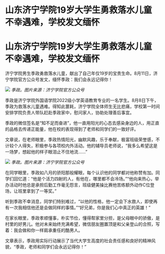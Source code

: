 # 山东济宁学院19岁大学生勇救落水儿童不幸遇难，学校发文缅怀

# 山东济宁学院19岁大学生勇救落水儿童不幸遇难，学校发文缅怀

济宁学院男生季政勇救落水儿童，献出了自己年仅19岁的宝贵生命。8月11日，济宁学院官方公众号发文，缅怀季政：我们会永远记得你！

![](https://inews.gtimg.com/newsapp_bt/0/15816382899/1000) _季政。图片来源：济宁学院官方公众号_

季政是济宁学院外国语学院2022级小学英语教育专业的一名学生。8月8日下午，季政为救落水儿童遇难。得知此噩耗，济宁学院全体师生无比悲痛，学校第一时间安排学院负责人带队赶赴季政家中，慰问家人，协助处理善后事宜。

季政的微信签名是“知不足而奋进”，他一直用阳光的心态去感染身边的人，用正直的品格去传递正能量，他在校的表现得到了老师和同学们的一致好评。

文章说，在老师眼里，季政热情阳光，幽默风趣，乐于奉献，极富班级荣誉感，不计较个人得失，积极参与各项校内外活动。他的辅导员老师说，“我多么希望这是一场梦，想起他的样子眼泪止不住地流……”

![](https://inews.gtimg.com/newsapp_bt/0/15816382900/1000) _季政。图片来源：济宁学院官方公众号_

在同学眼里，季政如八月的骄阳那般耀眼，每个认识他的同学都对他称赞有加。同学们回忆道：“他是个活力四射的人，有他在，哪里都不会冷场。”“他向来热心，举办活动时他总是承担后勤工作毫无怨言，班级健美操比赛他苦练额外动作C位登场，让班里拿到了一等奖。”

听到季政不幸消息，同学们特别难过，“以他的性格，他一定会下水救人，即使再有一次我相信他还是会做同样的事情。”“好兄弟，你是我们心中真正的英雄！”

在家长眼里，季政孝顺懂事，朴实节俭，懂得帮家里分担，是父母眼中的骄傲，是村里的好男儿。他对未来始终充满希望，微信朋友圈置顶是和父亲登山的合照，写着：我会做和你一样肩承重任的酷男人。

文章表示，季政用实际行动展示了当代大学生高度的社会责任感和良好的精神风貌，“季政，老师和同学们会永远记得你！”

